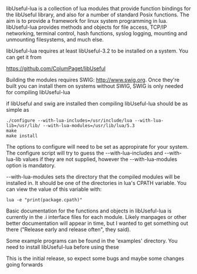 libUseful-lua is a collection of lua modules that provide function bindings for the libUseful library, and also for a number of standard Posix functions. The aim is to provide a framework for linux system programming in lua. libUseful-lua provides methods and objects for file access, TCP/IP networking, terminal control, hash functions, syslog logging,  mounting and unmounting filesystems, and much else. 

libUseful-lua requires at least libUseful-3.2 to be installed on a system. You can get it from

https://github.com/ColumPaget/libUseful

Building the modules requires SWIG: http://www.swig.org. Once they're built you can install them on systems without SWIG, SWIG is only needed for compiling libUseful-lua


if libUseful and swig are installed then compiling libUseful-lua should be as simple as

	./configure --with-lua-includes=/usr/include/lua --with-lua-lib=/usr/lib/ --with-lua-modules=/usr/lib/lua/5.3
	make 
	make install


The options to configure will need to be set as appropirate for your system. The configure script will try to guess the --with-lua-includes and --with-lua-lib values if they are not supplied, however the --with-lua-modules option is mandatory.

--with-lua-modules sets the directory that the compiled modules will be installed in. It should be one of the directories in lua's CPATH variable. You can view the value of this variable with:

	lua -e "print(package.cpath)"

Basic documentation for the functions and objects in libUseful-lua is currently in the .i interface files for each module. Likely manpages or other better documentation will appear in time, but I wanted to get something out there ("Release early and release often", they said).

Some example programs can be found in the 'examples' directory. You need to install libUseful-lua before using these

This is the initial release, so expect some bugs and maybe some changes going forwards
